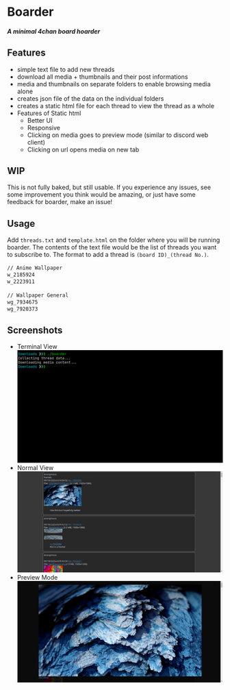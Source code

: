 # Boarder
##### A minimal 4chan board hoarder

## Features
- simple text file to add new threads
- download all media + thumbnails and their post informations
- media and thumbnails on separate folders to enable browsing media alone
- creates json file of the data on the individual folders
- creates a static html file for each thread to view the thread as a whole
- Features of Static html
    - Better UI
    - Responsive
    - Clicking on media goes to preview mode (similar to discord web client)
    - Clicking on url opens media on new tab

## WIP
This is not fully baked, but still usable. If you experience any issues, 
see some improvement you think would be amazing, or just have some feedback 
for boarder, make an issue!

## Usage
Add `threads.txt` and `template.html` on the folder where you will be running boarder. 
The contents of the text file would be the list of threads you want to subscribe to.
The format to add a thread is `(board ID)_(thread No.)`.
```
// Anime Wallpaper
w_2185924
w_2223911

// Wallpaper General
wg_7934675
wg_7920373
```

## Screenshots
- Terminal View
![Terminal](./screenshots/terminal.png "Terminal")
- Normal View
![Normal Mode](./screenshots/normal_mode.png "Normal Mode")
- Preview Mode
![Preview Mode](./screenshots/preview_mode.png "Preview Mode")
